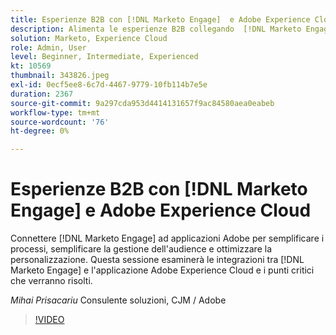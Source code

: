 ```yaml
---
title: Esperienze B2B con [!DNL Marketo Engage]  e Adobe Experience Cloud
description: Alimenta le esperienze B2B collegando  [!DNL Marketo Engage]  ad applicazioni Adobe per semplificare i processi, semplificare la gestione dell'audience e massimizzare la personalizzazione.
solution: Marketo, Experience Cloud
role: Admin, User
level: Beginner, Intermediate, Experienced
kt: 10569
thumbnail: 343826.jpeg
exl-id: 0ecf5ee8-6c7d-4467-9779-10fb114b7e5e
duration: 2367
source-git-commit: 9a297cda953d4414131657f9ac84580aea0eabeb
workflow-type: tm+mt
source-wordcount: '76'
ht-degree: 0%

---
```


# Esperienze B2B con [!DNL Marketo Engage] e Adobe Experience Cloud

Connettere [!DNL Marketo Engage] ad applicazioni Adobe per semplificare i processi, semplificare la gestione dell&#39;audience e ottimizzare la personalizzazione. Questa sessione esaminerà le integrazioni tra [!DNL Marketo Engage] e l&#39;applicazione Adobe Experience Cloud e i punti critici che verranno risolti.

*Mihai Prisacariu* Consulente soluzioni, CJM / Adobe

>[!VIDEO](https://video.tv.adobe.com/v/343826/?quality=12&learn=on)
